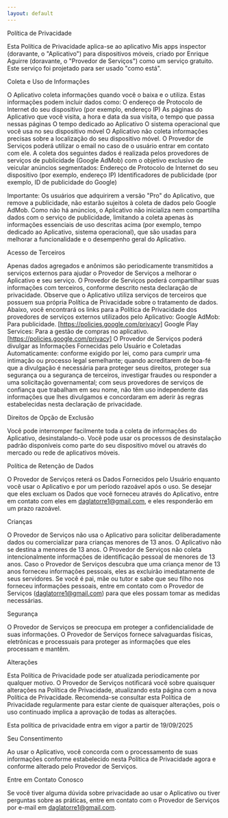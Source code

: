 ```yaml
---
layout: default
---
```

Política de Privacidade

Esta Política de Privacidade aplica-se ao aplicativo Mis apps inspector (doravante, o "Aplicativo") para dispositivos móveis, criado por Enrique Aguirre (doravante, o "Provedor de Serviços") como um serviço gratuito. Este serviço foi projetado para ser usado "como está".

Coleta e Uso de Informações

O Aplicativo coleta informações quando você o baixa e o utiliza. Estas informações podem incluir dados como:
O endereço de Protocolo de Internet do seu dispositivo (por exemplo, endereço IP)
As páginas do Aplicativo que você visita, a hora e data da sua visita, o tempo que passa nessas páginas
O tempo dedicado ao Aplicativo
O sistema operacional que você usa no seu dispositivo móvel
O Aplicativo não coleta informações precisas sobre a localização do seu dispositivo móvel.
O Provedor de Serviços poderá utilizar o email no caso de o usuário entrar em contato com ele.
A coleta dos seguintes dados é realizada pelos provedores de serviços de publicidade (Google AdMob) com o objetivo exclusivo de veicular anúncios segmentados:
Endereço de Protocolo de Internet do seu dispositivo (por exemplo, endereço IP)
Identificadores de publicidade (por exemplo, ID de publicidade do Google)

Importante: Os usuários que adquirirem a versão "Pro" do Aplicativo, que remove a publicidade, não estarão sujeitos à coleta de dados pelo Google AdMob. Como não há anúncios, o Aplicativo não inicializa nem compartilha dados com o serviço de publicidade, limitando a coleta apenas às informações essenciais de uso descritas acima (por exemplo, tempo dedicado ao Aplicativo, sistema operacional), que são usadas para melhorar a funcionalidade e o desempenho geral do Aplicativo.

Acesso de Terceiros

Apenas dados agregados e anônimos são periodicamente transmitidos a serviços externos para ajudar o Provedor de Serviços a melhorar o Aplicativo e seu serviço. O Provedor de Serviços poderá compartilhar suas informações com terceiros, conforme descrito nesta declaração de privacidade.
Observe que o Aplicativo utiliza serviços de terceiros que possuem sua própria Política de Privacidade sobre o tratamento de dados. Abaixo, você encontrará os links para a Política de Privacidade dos provedores de serviços externos utilizados pelo Aplicativo:
Google AdMob: Para publicidade. [https://policies.google.com/privacy]
Google Play Services: Para a gestão de compras no aplicativo. [https://policies.google.com/privacy]
O Provedor de Serviços poderá divulgar as Informações Fornecidas pelo Usuário e Coletadas Automaticamente:
conforme exigido por lei, como para cumprir uma intimação ou processo legal semelhante;
quando acreditarem de boa-fé que a divulgação é necessária para proteger seus direitos, proteger sua segurança ou a segurança de terceiros, investigar fraudes ou responder a uma solicitação governamental;
com seus provedores de serviços de confiança que trabalham em seu nome, não têm uso independente das informações que lhes divulgamos e concordaram em aderir às regras estabelecidas nesta declaração de privacidade.

Direitos de Opção de Exclusão

Você pode interromper facilmente toda a coleta de informações do Aplicativo, desinstalando-o. Você pode usar os processos de desinstalação padrão disponíveis como parte do seu dispositivo móvel ou através do mercado ou rede de aplicativos móveis.

Política de Retenção de Dados

O Provedor de Serviços reterá os Dados Fornecidos pelo Usuário enquanto você usar o Aplicativo e por um período razoável após o uso. Se desejar que eles excluam os Dados que você forneceu através do Aplicativo, entre em contato com eles em daglatorre1@gmail.com, e eles responderão em um prazo razoável.

Crianças

O Provedor de Serviços não usa o Aplicativo para solicitar deliberadamente dados ou comercializar para crianças menores de 13 anos.
O Aplicativo não se destina a menores de 13 anos. O Provedor de Serviços não coleta intencionalmente informações de identificação pessoal de menores de 13 anos. Caso o Provedor de Serviços descubra que uma criança menor de 13 anos forneceu informações pessoais, eles as excluirão imediatamente de seus servidores. Se você é pai, mãe ou tutor e sabe que seu filho nos forneceu informações pessoais, entre em contato com o Provedor de Serviços (daglatorre1@gmail.com) para que eles possam tomar as medidas necessárias.

Segurança

O Provedor de Serviços se preocupa em proteger a confidencialidade de suas informações. O Provedor de Serviços fornece salvaguardas físicas, eletrônicas e processuais para proteger as informações que eles processam e mantêm.

Alterações

Esta Política de Privacidade pode ser atualizada periodicamente por qualquer motivo. O Provedor de Serviços notificará você sobre quaisquer alterações na Política de Privacidade, atualizando esta página com a nova Política de Privacidade. Recomenda-se consultar esta Política de Privacidade regularmente para estar ciente de quaisquer alterações, pois o uso continuado implica a aprovação de todas as alterações.

Esta política de privacidade entra em vigor a partir de 19/09/2025

Seu Consentimento

Ao usar o Aplicativo, você concorda com o processamento de suas informações conforme estabelecido nesta Política de Privacidade agora e conforme alterado pelo Provedor de Serviços.

Entre em Contato Conosco

Se você tiver alguma dúvida sobre privacidade ao usar o Aplicativo ou tiver perguntas sobre as práticas, entre em contato com o Provedor de Serviços por e-mail em daglatorre1@gmail.com.

